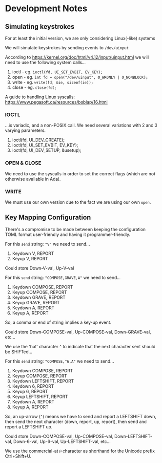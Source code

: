 # Development Notes

## Simulating keystrokes
For at least the initial version, we are only considering Linux(-like) systems

We will simulate keystrokes by sending events to `/dev/uinput`

According to https://kernel.org/doc/html/v4.12/input/uinput.html we will need to use the following system calls...

1. ioctl - eg. `ioctl(fd, UI_SET_EVBIT, EV_KEY);`
2. open  - eg. `int fd = open("/dev/uinput", O_WRONLY | O_NONBLOCK);`
3. write - eg. `write(fd, &ie, sizeof(ie));`
4. close - eg. `close(fd);`

A guide to handling Linux syscalls: https://www.pegasoft.ca/resources/boblap/16.html

### IOCTL
...is variadic, and a non-POSIX call.  We need several variations with 2 and 3 varying parameters.

1. ioctl(fd, UI_DEV_CREATE);
2. ioctl(fd, UI_SET_EVBIT, EV_KEY);
3. ioctl(fd, UI_DEV_SETUP, &usetup);


### OPEN & CLOSE
We need to use the syscalls in order to set the correct flags (which are not otherwise available in Ada).

### WRITE
We must use our own version due to the fact we are using our own `open`.

## Key Mapping Configuration

There's a compromise to be made between keeping the configuration TOML format user-friendly and having it programmer-friendly.

For this `send` string: `"V"` we need to send...
1. Keydown V, REPORT
2. Keyup V, REPORT

Could store Down-V-val, Up-V-val

For this `send` string: `"COMPOSE,GRAVE,A"` we need to send...
1. Keydown COMPOSE, REPORT
2. Keyup COMPOSE, REPORT
3. Keydown GRAVE, REPORT
4. Keyup GRAVE, REPORT
5. Keydown A, REPORT
6. Keyup A, REPORT

So, a comma or end of string implies a key-up event.

Could store Down-COMPOSE-val, Up-COMPOSE-val, Down-GRAVE-val, etc...

We use the 'hat' character `^` to indicate that the next character sent should be SHIFTed...

For this `send` string: `"COMPOSE,^6,A"` we need to send...
1. Keydown COMPOSE, REPORT
2. Keyup COMPOSE, REPORT
3. Keydown LEFTSHIFT, REPORT
4. Keydown 6, REPORT
5. Keyup 6, REPORT
6. Keyup LEFTSHIFT, REPORT
7. Keydown A, REPORT
8. Keyup A, REPORT

So, an up-arrow (`^`) means we have to send and report a LEFTSHIFT down, then send the next character (down, report, up, report), then send and report a LEFTSHIFT up.

Could store Down-COMPOSE-val, Up-COMPOSE-val, Down-LEFTSHIFT-val, Down-6-val, Up-6-val, Up-LEFTSHIFT-val, etc...

We use the commercial-at `@` character as shorthand for the Unicode prefix Ctrl+Shift+U.
